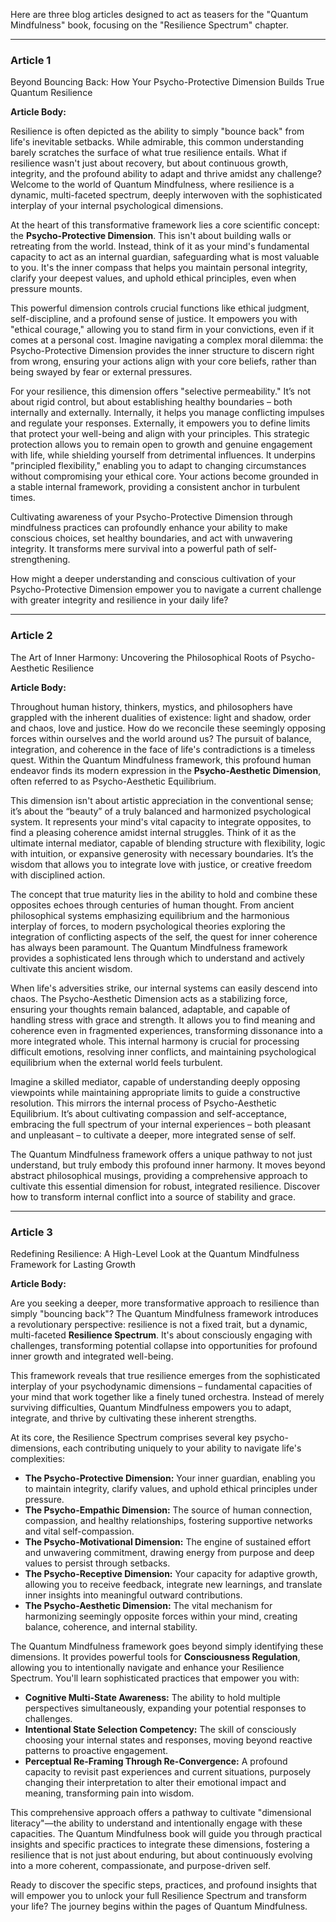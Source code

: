 Here are three blog articles designed to act as teasers for the "Quantum Mindfulness" book, focusing on the "Resilience Spectrum" chapter.

---

### Article 1

 Beyond Bouncing Back: How Your Psycho-Protective Dimension Builds True Quantum Resilience

**Article Body:**

Resilience is often depicted as the ability to simply "bounce back" from life's inevitable setbacks. While admirable, this common understanding barely scratches the surface of what true resilience entails. What if resilience wasn't just about recovery, but about continuous growth, integrity, and the profound ability to adapt and thrive amidst any challenge? Welcome to the world of Quantum Mindfulness, where resilience is a dynamic, multi-faceted spectrum, deeply interwoven with the sophisticated interplay of your internal psychological dimensions.

At the heart of this transformative framework lies a core scientific concept: the **Psycho-Protective Dimension**. This isn't about building walls or retreating from the world. Instead, think of it as your mind's fundamental capacity to act as an internal guardian, safeguarding what is most valuable to you. It's the inner compass that helps you maintain personal integrity, clarify your deepest values, and uphold ethical principles, even when pressure mounts.

This powerful dimension controls crucial functions like ethical judgment, self-discipline, and a profound sense of justice. It empowers you with "ethical courage," allowing you to stand firm in your convictions, even if it comes at a personal cost. Imagine navigating a complex moral dilemma: the Psycho-Protective Dimension provides the inner structure to discern right from wrong, ensuring your actions align with your core beliefs, rather than being swayed by fear or external pressures.

For your resilience, this dimension offers "selective permeability." It’s not about rigid control, but about establishing healthy boundaries – both internally and externally. Internally, it helps you manage conflicting impulses and regulate your responses. Externally, it empowers you to define limits that protect your well-being and align with your principles. This strategic protection allows you to remain open to growth and genuine engagement with life, while shielding yourself from detrimental influences. It underpins "principled flexibility," enabling you to adapt to changing circumstances without compromising your ethical core. Your actions become grounded in a stable internal framework, providing a consistent anchor in turbulent times.

Cultivating awareness of your Psycho-Protective Dimension through mindfulness practices can profoundly enhance your ability to make conscious choices, set healthy boundaries, and act with unwavering integrity. It transforms mere survival into a powerful path of self-strengthening.

How might a deeper understanding and conscious cultivation of your Psycho-Protective Dimension empower you to navigate a current challenge with greater integrity and resilience in your daily life?

---

### Article 2

 The Art of Inner Harmony: Uncovering the Philosophical Roots of Psycho-Aesthetic Resilience

**Article Body:**

Throughout human history, thinkers, mystics, and philosophers have grappled with the inherent dualities of existence: light and shadow, order and chaos, love and justice. How do we reconcile these seemingly opposing forces within ourselves and the world around us? The pursuit of balance, integration, and coherence in the face of life's contradictions is a timeless quest. Within the Quantum Mindfulness framework, this profound human endeavor finds its modern expression in the **Psycho-Aesthetic Dimension**, often referred to as Psycho-Aesthetic Equilibrium.

This dimension isn't about artistic appreciation in the conventional sense; it’s about the “beauty” of a truly balanced and harmonized psychological system. It represents your mind's vital capacity to integrate opposites, to find a pleasing coherence amidst internal struggles. Think of it as the ultimate internal mediator, capable of blending structure with flexibility, logic with intuition, or expansive generosity with necessary boundaries. It’s the wisdom that allows you to integrate love with justice, or creative freedom with disciplined action.

The concept that true maturity lies in the ability to hold and combine these opposites echoes through centuries of human thought. From ancient philosophical systems emphasizing equilibrium and the harmonious interplay of forces, to modern psychological theories exploring the integration of conflicting aspects of the self, the quest for inner coherence has always been paramount. The Quantum Mindfulness framework provides a sophisticated lens through which to understand and actively cultivate this ancient wisdom.

When life's adversities strike, our internal systems can easily descend into chaos. The Psycho-Aesthetic Dimension acts as a stabilizing force, ensuring your thoughts remain balanced, adaptable, and capable of handling stress with grace and strength. It allows you to find meaning and coherence even in fragmented experiences, transforming dissonance into a more integrated whole. This internal harmony is crucial for processing difficult emotions, resolving inner conflicts, and maintaining psychological equilibrium when the external world feels turbulent.

Imagine a skilled mediator, capable of understanding deeply opposing viewpoints while maintaining appropriate limits to guide a constructive resolution. This mirrors the internal process of Psycho-Aesthetic Equilibrium. It’s about cultivating compassion and self-acceptance, embracing the full spectrum of your internal experiences – both pleasant and unpleasant – to cultivate a deeper, more integrated sense of self.

The Quantum Mindfulness framework offers a unique pathway to not just understand, but truly embody this profound inner harmony. It moves beyond abstract philosophical musings, providing a comprehensive approach to cultivate this essential dimension for robust, integrated resilience. Discover how to transform internal conflict into a source of stability and grace.

---

### Article 3

 Redefining Resilience: A High-Level Look at the Quantum Mindfulness Framework for Lasting Growth

**Article Body:**

Are you seeking a deeper, more transformative approach to resilience than simply "bouncing back"? The Quantum Mindfulness framework introduces a revolutionary perspective: resilience is not a fixed trait, but a dynamic, multi-faceted **Resilience Spectrum**. It's about consciously engaging with challenges, transforming potential collapse into opportunities for profound inner growth and integrated well-being.

This framework reveals that true resilience emerges from the sophisticated interplay of your psychodynamic dimensions – fundamental capacities of your mind that work together like a finely tuned orchestra. Instead of merely surviving difficulties, Quantum Mindfulness empowers you to adapt, integrate, and thrive by cultivating these inherent strengths.

At its core, the Resilience Spectrum comprises several key psycho-dimensions, each contributing uniquely to your ability to navigate life's complexities:

*   **The Psycho-Protective Dimension:** Your inner guardian, enabling you to maintain integrity, clarify values, and uphold ethical principles under pressure.
*   **The Psycho-Empathic Dimension:** The source of human connection, compassion, and healthy relationships, fostering supportive networks and vital self-compassion.
*   **The Psycho-Motivational Dimension:** The engine of sustained effort and unwavering commitment, drawing energy from purpose and deep values to persist through setbacks.
*   **The Psycho-Receptive Dimension:** Your capacity for adaptive growth, allowing you to receive feedback, integrate new learnings, and translate inner insights into meaningful outward contributions.
*   **The Psycho-Aesthetic Dimension:** The vital mechanism for harmonizing seemingly opposite forces within your mind, creating balance, coherence, and internal stability.

The Quantum Mindfulness framework goes beyond simply identifying these dimensions. It provides powerful tools for **Consciousness Regulation**, allowing you to intentionally navigate and enhance your Resilience Spectrum. You'll learn sophisticated practices that empower you with:

*   **Cognitive Multi-State Awareness:** The ability to hold multiple perspectives simultaneously, expanding your potential responses to challenges.
*   **Intentional State Selection Competency:** The skill of consciously choosing your internal states and responses, moving beyond reactive patterns to proactive engagement.
*   **Perceptual Re-Framing Through Re-Convergence:** A profound capacity to revisit past experiences and current situations, purposely changing their interpretation to alter their emotional impact and meaning, transforming pain into wisdom.

This comprehensive approach offers a pathway to cultivate "dimensional literacy"—the ability to understand and intentionally engage with these capacities. The Quantum Mindfulness book will guide you through practical insights and specific practices to integrate these dimensions, fostering a resilience that is not just about enduring, but about continuously evolving into a more coherent, compassionate, and purpose-driven self.

Ready to discover the specific steps, practices, and profound insights that will empower you to unlock your full Resilience Spectrum and transform your life? The journey begins within the pages of Quantum Mindfulness.